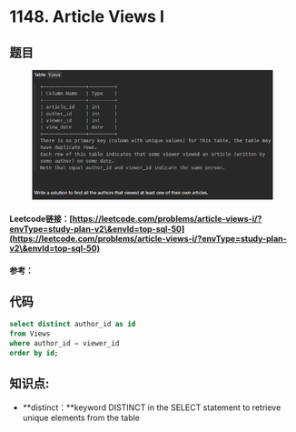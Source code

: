 # 1148. Article Views I

## 题目

<figure><img src="../../.gitbook/assets/image (3) (1) (1).png" alt=""><figcaption></figcaption></figure>

#### Leetcode链接：[https://leetcode.com/problems/article-views-i/?envType=study-plan-v2\&envId=top-sql-50](https://leetcode.com/problems/article-views-i/?envType=study-plan-v2\&envId=top-sql-50)

#### 参考：

## 代码

```sql
select distinct author_id as id 
from Views 
where author_id = viewer_id
order by id;
```

## **知识点:**

* **distinct：**keyword DISTINCT in the SELECT statement to retrieve unique elements from the table
